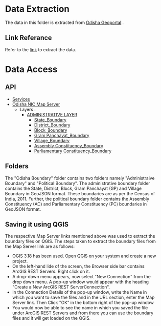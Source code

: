 # Data Extraction

The data in this folder is extracted from [Odisha Geoportal](http://gisodisha.nic.in/state/) .

## Link Referance

Refer to the [link](http://164.100.140.64/arcgis/rest/services/OdishaNIC/MapServer) to extract the data.

# Data Access

## API
 * [Services](http://164.100.140.64/arcgis/rest/services)
  * [Odisha NIC Map Server](http://164.100.140.64/arcgis/rest/services/OdishaNIC/MapServer)
    * Layers :
        * [ADMINISTRATIVE LAYER](http://164.100.140.64/arcgis/rest/services/OdishaNIC/MapServer/0)
          * [State_Boundary](http://164.100.140.64/arcgis/rest/services/OdishaNIC/MapServer/1)      
          * [District_Boundary](http://164.100.140.64/arcgis/rest/services/OdishaNIC/MapServer/3)       
          * [Block_Boundary](http://164.100.140.64/arcgis/rest/services/OdishaNIC/MapServer/5)     
          * [Gram Panchayat_Boundary](http://164.100.140.64/arcgis/rest/services/OdishaNIC/MapServer/7)
          * [Village_Boundary](http://164.100.140.64/arcgis/rest/services/OdishaNIC/MapServer/9)
          * [Assembly Constituency_Boundary](http://164.100.140.64/arcgis/rest/services/OdishaNIC/MapServer/13)
          * [Parliamentary Constituency_Boundary](http://164.100.140.64/arcgis/rest/services/OdishaNIC/MapServer/14)

## Folders
  The "Odisha Boundary" folder contains two folders namely "Administraive Boundary" and "Political Boundary". The administrative boundary folder contains the State, District, Block, Gram Panchayat (GP) and Village Boundary in GeoJSON format. These boundaries are as per the Census of India, 2011. Further, the political boundary folder contains the Assembly Constituency (AC) and Parliamentary Constituency (PC) boundaries in GeoJSON format.
  
## Saving it using QGIS
 
 The respective Map Server links mentioned above was used to extract the boundary files on QGIS. The steps taken to extract the boundary files from the Map Server link are as follows:
    
   * OGIS 3.18 has been used. Open QGIS on your system and create a new project.
   * On the left-hand lide of the screen, the Browser side bar contains ArcGIS REST Servers. Right click on it.
   * A drop-down menu appears, now select "New Connection" from the drop down menu. A pop-up window would appear with the heading "Create a New ArcGIS REST ServerConnection".
   * In the Connection Details of the pop-up window, write the Name in which you want to save the files and in the URL section, enter the Map Server link. Then Click "OK" in the bottom right of the pop-up window.
   * You would now be able to see the name in which you saved the file under ArcGIS REST Servers and from there you can use the boundary files and it will get loaded on the QGIS.
    
        
       






